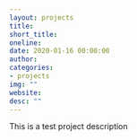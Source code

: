 ```yaml
---
layout: projects
title:  
short_title: 
oneline: 
date: 2020-01-16 00:00:00
author: 
categories:
- projects
img: ""
website: 
desc: ""
---
```

This is a test project description

